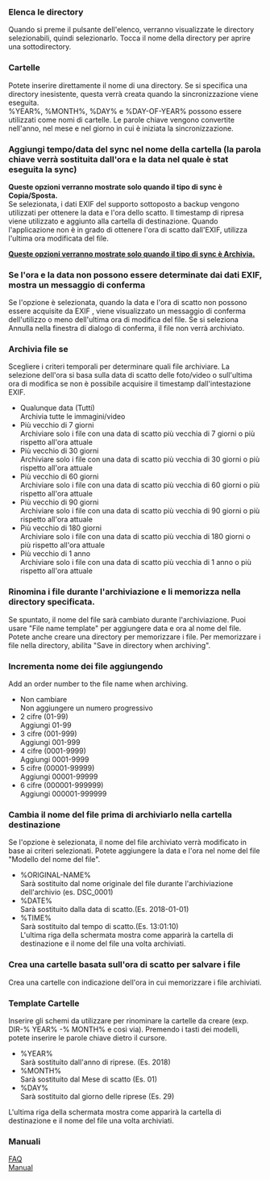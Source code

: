 ### Elenca le directory<br>
Quando si preme il pulsante dell'elenco, verranno visualizzate le directory selezionabili, quindi selezionarlo. Tocca il nome della directory per aprire una sottodirectory.<br>

### Cartelle<br>
Potete inserire direttamente il nome di una directory. Se si specifica una directory inesistente, questa verrà creata quando la sincronizzazione viene eseguita.<br>
%YEAR%, %MONTH%, %DAY% e %DAY-OF-YEAR% possono essere utilizzati come nomi di cartelle. Le parole chiave vengono convertite nell'anno, nel mese e nel giorno in cui è iniziata la sincronizzazione.<br>

### Aggiungi tempo/data del sync nel nome della cartella (la parola chiave verrà sostituita dall'ora e la data nel quale è stat eseguita la sync)<br>
**Queste opzioni verranno mostrate solo quando il tipo di sync è Copia/Sposta.**<br>
Se selezionata, i dati EXIF del supporto sottoposto a backup vengono utilizzati per ottenere la data e l'ora dello scatto. Il timestamp di ripresa viene utilizzato e aggiunto alla cartella di destinazione. Quando l'applicazione non è in grado di ottenere l'ora di scatto dall'EXIF, utilizza l'ultima ora modificata del file.<br>

**<u>Queste opzioni verranno mostrate solo quando il tipo di sync è Archivia.</u>**<br>

### Se l'ora e la data non possono essere determinate dai dati EXIF, mostra un messaggio di conferma<br>
Se l'opzione è selezionata, quando la data e l'ora di scatto non possono essere acquisite da EXIF , viene visualizzato un messaggio di conferma dell'utilizzo o meno dell'ultima ora di modifica del file. Se si seleziona Annulla nella finestra di dialogo di conferma, il file non verrà archiviato.<br>

### Archivia file se<br>
Scegliere i criteri temporali per determinare quali file archiviare. La selezione dell'ora si basa sulla data di scatto delle foto/video o sull'ultima ora di modifica se non è possibile acquisire il timestamp dall'intestazione EXIF.<br>

- Qualunque data (Tutti)<br>
Archivia tutte le immagini/video<br>
- Più vecchio di 7 giorni<br>
Archiviare solo i file con una data di scatto più vecchia di 7 giorni o più rispetto all'ora attuale<br>
- Più vecchio di 30 giorni<br>
Archiviare solo i file con una data di scatto più vecchia di 30 giorni o più rispetto all'ora attuale<br>
- Più vecchio di 60 giorni<br>
Archiviare solo i file con una data di scatto più vecchia di 60 giorni o più rispetto all'ora attuale<br>
- Più vecchio di 90 giorni<br>
Archiviare solo i file con una data di scatto più vecchia di 90 giorni o più rispetto all'ora attuale<br>
- Più vecchio di 180 giorni<br>
Archiviare solo i file con una data di scatto più vecchia di 180 giorni o più rispetto all'ora attuale<br>
- Più vecchio di 1 anno<br>
Archiviare solo i file con una data di scatto più vecchia di 1 anno o più rispetto all'ora attuale<br>

### Rinomina i file durante l'archiviazione e li memorizza nella directory specificata.<br>
Se spuntato, il nome del file sarà cambiato durante l'archiviazione. Puoi usare "File name template" per aggiungere data e ora al nome del file. Potete anche creare una directory per memorizzare i file. Per memorizzare i file nella directory, abilita "Save in directory when archiving". <br>

### Incrementa nome dei file aggiungendo<br>
Add an order number to the file name when archiving.<br>

- Non cambiare<br>
Non aggiungere un numero progressivo<br>
- 2 cifre (01-99)<br>
Aggiungi 01-99<br>
- 3 cifre (001-999)<br>
Aggiungi 001-999<br>
- 4 cifre (0001-9999)<br>
Aggiungi 0001-9999<br>
- 5 cifre (00001-99999)<br>
Aggiungi 00001-99999<br>
- 6 cifre (000001-999999)<br>
Aggiungi 000001-999999<br>

### Cambia il nome del file prima di archiviarlo nella cartella destinazione <br>
Se l'opzione è selezionata, il nome del file archiviato verrà modificato in base ai criteri selezionati. Potete aggiungere la data e l'ora nel nome del file "Modello del nome del file". <br>

- %ORIGINAL-NAME%<br>
Sarà sostituito dal nome originale del file durante l'archiviazione dell'archivio (es. DSC_0001)<br>
- %DATE%<br>
Sarà sostituito dalla data di scatto.(Es. 2018-01-01)<br>
- %TIME%<br>
Sarà sostituito dal tempo di scatto.(Es. 13:01:10)<br>
L'ultima riga della schermata mostra come apparirà la cartella di destinazione e il nome del file una volta archiviati.<br>

### Crea una cartelle basata sull'ora di scatto per salvare i file<br>
Crea una cartelle con indicazione dell'ora in cui memorizzare i file archiviati.<br>

### Template Cartelle<br>
Inserire gli schemi da utilizzare per rinominare la cartelle da creare (exp. DIR-% YEAR% -% MONTH% e così via). Premendo i tasti dei modelli, potete inserire le parole chiave dietro il cursore.<br>

- %YEAR%<br>
Sarà sostituito dall'anno di riprese. (Es. 2018)<br>
- %MONTH%<br>
Sarà sostituito dal Mese di scatto (Es. 01)<br>
- %DAY%<br>
Sarà sostituito dal giorno delle riprese (Es. 29)<br>

L'ultima riga della schermata mostra come apparirà la cartella di destinazione e il nome del file una volta archiviati.<br>

### Manuali<br>
[FAQ](https://sentaroh.github.io/Documents/SMBSync2/SMBSync2_FAQ_EN.htm)<br>
[Manual](https://sentaroh.github.io/Documents/SMBSync2/SMBSync2_Desc_EN.htm) <br>
